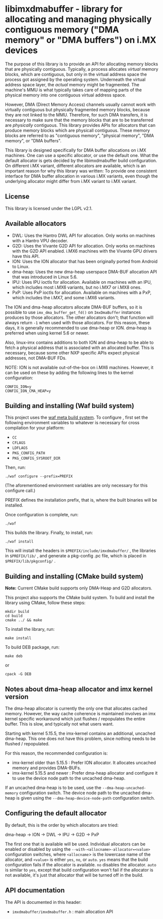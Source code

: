 libimxdmabuffer - library for allocating and managing physically contiguous memory ("DMA memory" or "DMA buffers") on i.MX devices
==================================================================================================================================

The purpose of this library is to provide an API for allocating memory blocks
that are physically contiguous. Typically, a process allocates *virtual*
memory blocks, which are contiguous, but only in the virtual address space
the process got assigned by the operating system. Underneath the virtual
address space layer, the *actual* memory might be fragmented. The machine's
MMU is what typically takes care of mapping parts of the physical memory
into one contiguous virtual address space.

However, DMA (Direct Memory Access) channels usually cannot work with virtually
contiguous but physically fragmented memory blocks, because they are not
linked to the MMU. Therefore, for such DMA transfers, it is necessary to make
sure that the memory blocks that are to be transferred are *physically*
contiguous. This library provides APIs for allocators that can produce memory
blocks which are physicall contiguous. These memory blocks are referred to as
"contiguous memory", "physical memory", "DMA memory", or "DMA buffers".

This library is designed specifically for DMA buffer allocations on i.MX
machines. One can use a specific allocator, or use the default one. What the
default allocator is gets decided by the libimxdmabuffer build configuration.
On different i.MX variant, different allocators are available, which is an
important reason for why this library was written: To provide one consistent
interface for DMA buffer allocation in various i.MX variants, even though the
underlying allocator might differ from i.MX variant to i.MX variant.


License
-------

This library is licensed under the LGPL v2.1.


Available allocators
--------------------

* DWL: Uses the Hantro DWL API for allocation. Only works on machines
  with a Hantro VPU decoder.
* G2D: Uses the Vivante G2D API for allocation. Only works on machines
  with the G2D API enabled. i.MX6 machines with the Vivante GPU drivers
  have this API.
* ION: Uses the ION allocator that has been originally ported from
  Android to Linux.
* dma-heap: Uses the new dma-heap userspace DMA-BUF allocation API
  that was introduced in Linux 5.6.
* IPU: Uses IPU ioctls for allocation. Available on machines with an
  IPU, which includes most i.MX6 variants, but no i.MX7 or i.MX8 ones.
* PxP: Uses PxP ioctls for allocation. Available on machines with a
  PxP, which includes the i.MX7, and some i.MX6 variants.

The ION and dma-heap allocators allocate DMA-BUF buffers, so it is possible
to use `imx_dma_buffer_get_fd()` on `ImxDmaBuffer` instances produces by
those allocators. The other allocators don't; that function will always
return `-1` when used with those allocators. For this reason, these days,
it is generally recommended to use dma-heap or ION. dma-heap is preferred
when using kernel 5.6 or newer.

Also, linux-imx contains additions to both ION and dma-heap to be able
to fetch a physical address that is associated with an allocated buffer.
This is necessary, because some other NXP specific APIs expect physical
addresses, not DMA-BUF FDs.

NOTE: ION is not available out-of-the-box on i.MX6 machines. However, it can
be used on these by adding the following lines to the kernel configuration:

    CONFIG_ION=y
    CONFIG_ION_CMA_HEAP=y


Building and installing (Waf build system)
-----------------------

This project uses the [waf meta build system](https://code.google.com/p/waf/).
To configure , first set the following environment variables to whatever is
necessary for cross compilation for your platform:

* `CC`
* `CFLAGS`
* `LDFLAGS`
* `PKG_CONFIG_PATH`
* `PKG_CONFIG_SYSROOT_DIR`

Then, run:

    ./waf configure --prefix=PREFIX

(The aforementioned environment variables are only necessary for this
configure call.)

PREFIX defines the installation prefix, that is, where the built binaries
will be installed.

Once configuration is complete, run:

    ./waf

This builds the library.
Finally, to install, run:

    ./waf install

This will install the headers in `$PREFIX/include/imxdmabuffer/` , the
libraries in `$PREFIX/lib/` , and generate a pkg-config .pc file, which is
placed in `$PREFIX/lib/pkgconfig/` .

Building and installing (CMake build system)
--------------------------------------------
**Note:** Current CMake build supports only DMA-Heap and G2D allocators.

This project also supports the CMake build system. To build and install the
library using CMake, follow these steps:

    mkdir build
    cd build
    cmake ../ && make

To install the library, run:

    make install

To build DEB package, run:

    make deb

or

    cpack -G DEB


Notes about dma-heap allocator and imx kernel version
-----------------------------------------------------

The dma-heap allocator is currently the only one that allocates cached
memory. However, the way cache coherence is maintained involves an imx
kernel specific workaround which just flushes / repopulates the entire
buffer. This is slow, and typically not what users want.

Starting with kernel 5.15.5, the imx-kernel contains an additional,
uncached dma-heap. This one does not have this problem, since nothing
needs to be flushed / repopulated.

For this reason, the recommended configuration is:

* imx-kernel older than 5.15.5 : Prefer ION allocator. It allocates
  uncached memory and provides DMA-BUFs.
* imx-kernel 5.15.5 and newer : Prefer dma-heap allocator and
  configure it to use the device node path to the uncached dma-heap.

If an uncached dma-heap is to be used, use the `--dma-heap-uncached-memory`
configuration switch. The device node path to the uncached dma-heap is given
using the `--dma-heap-device-node-path` configuration switch.


Configuring the default allocator
---------------------------------

By default, this is the order by which allocators are tried:

dma-heap -> ION -> DWL -> IPU -> G2D -> PxP

The first one that is available will be used. Individual allocators can be
enabled or disabled by using the `--with-<allocname>-allocator=<value>`
configuration switches, where `<allocname`> is the lowercase name of the
allocator, and `<value>` is either `yes`, `no`, or `auto`. `yes` means that
the build configuration fails if the allocator is available. `no` disables
the allocator. `auto` is similar to `yes`, except that build configuration
won't fail if the allocator is not available, it's just that allocator that
will be turned off in the build.


API documentation
-----------------

The API is documented in this header:

* `imxdmabuffer/imxdmabuffer.h` : main allocation API
